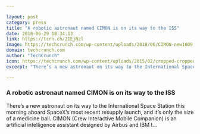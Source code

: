 ```yaml
---

layout: post
category: press
title: "A robotic astronaut named CIMON is on its way to the ISS"
date: 2018-06-29 18:34:13
link: https://tcrn.ch/2IEjNzl
image: https://techcrunch.com/wp-content/uploads/2018/06/CIMON-new1609.jpg?w=711
domain: techcrunch.com
author: "TechCrunch"
icon: https://techcrunch.com/wp-content/uploads/2015/02/cropped-cropped-favicon-gradient.png?w=180
excerpt: "There’s a new astronaut on its way to the International Space Station this morning aboard SpaceX’s most recent resupply launch, and it’s only the size of a medicine ball. CIMON (Crew Interactive Mobile Companion) is an artificial intelligence assistant designed by Airbus and IBM t…"

---
```


### A robotic astronaut named CIMON is on its way to the ISS

There’s a new astronaut on its way to the International Space Station this morning aboard SpaceX’s most recent resupply launch, and it’s only the size of a medicine ball. CIMON (Crew Interactive Mobile Companion) is an artificial intelligence assistant designed by Airbus and IBM t…